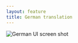 ```yaml
---
layout: feature
title: German translation
---
```


![German UI screen shot](http://i59.tinypic.com/16bzhpg.png)